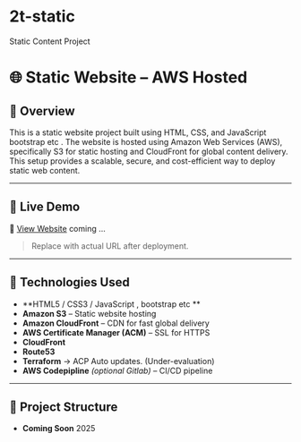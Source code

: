 # 2t-static
Static Content Project
# 🌐 Static Website – AWS Hosted

## 📌 Overview

This is a static website project built using HTML, CSS, and JavaScript bootstrap etc . The website is hosted using Amazon Web Services (AWS), specifically S3 for static hosting and CloudFront for global content delivery. This setup provides a scalable, secure, and cost-efficient way to deploy static web content.

---

## 🚀 Live Demo

🔗 [View Website](https://##) coming ...

> Replace with actual URL after deployment.

---

## 🧰 Technologies Used

- **HTML5 / CSS3 / JavaScript , bootstrap etc **
- **Amazon S3** – Static website hosting
- **Amazon CloudFront** – CDN for fast global delivery
- **AWS Certificate Manager (ACM)** – SSL for HTTPS
- **CloudFront**
- **Route53**
- **Terraform** -> ACP Auto updates. (Under-evaluation)
- **AWS Codepipline** *(optional Gitlab)* – CI/CD pipeline

---

## 📁 Project Structure
- **Coming Soon**
2025
